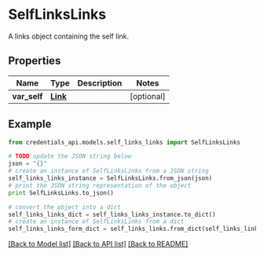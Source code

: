 # SelfLinksLinks

A links object containing the self link.

## Properties
Name | Type | Description | Notes
------------ | ------------- | ------------- | -------------
**var_self** | [**Link**](Link.md) |  | [optional] 

## Example

```python
from credentials_api.models.self_links_links import SelfLinksLinks

# TODO update the JSON string below
json = "{}"
# create an instance of SelfLinksLinks from a JSON string
self_links_links_instance = SelfLinksLinks.from_json(json)
# print the JSON string representation of the object
print SelfLinksLinks.to_json()

# convert the object into a dict
self_links_links_dict = self_links_links_instance.to_dict()
# create an instance of SelfLinksLinks from a dict
self_links_links_form_dict = self_links_links.from_dict(self_links_links_dict)
```
[[Back to Model list]](../README.md#documentation-for-models) [[Back to API list]](../README.md#documentation-for-api-endpoints) [[Back to README]](../README.md)


